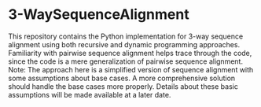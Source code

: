 # 3-WaySequenceAlignment
This repository contains the Python implementation for 3-way sequence alignment using both recursive and dynamic programming approaches. Familiarity with pairwise sequence alignment helps trace through the code, since the code is a mere generalization of pairwise sequence alignment.
Note: The approach here is a simplified version of sequence alignment with some assumptions about base cases. A more comprehensive solution should handle the base cases more properly. Details about these basic assumptions will be made available at a later date.
